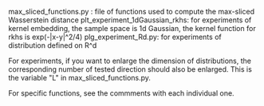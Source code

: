 max_sliced_functions.py : file of functions used to compute the max-sliced Wasserstein distance
plt_experiment_1dGaussian_rkhs: for experiments of kernel embedding, the sample space is 1d Gaussian, the kernel function for rkhs is exp(-|x-y|^2/4)
plg_experiment_Rd.py: for experiments of distribution defined on R^d

For experiments, if you want to enlarge the dimension of distributions, the corresponding number of tested direction should also be enlarged. 
This is the variable "L" in max_sliced_functions.py.

For specific functions, see the commments with each individual one.
